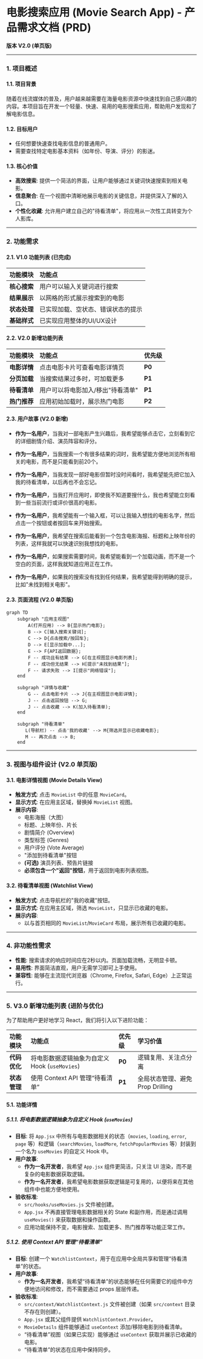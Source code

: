 # 电影搜索应用 (Movie Search App) - 产品需求文档 (PRD)

**版本 V2.0 (单页版)**

---

### 1. 项目概述

#### 1.1. 项目背景
随着在线流媒体的普及，用户越来越需要在海量电影资源中快速找到自己感兴趣的内容。本项目旨在开发一个轻量、快速、易用的电影搜索应用，帮助用户发现和了解电影信息。

#### 1.2. 目标用户
- 任何想要快速查找电影信息的普通用户。
- 需要查找特定电影基本资料（如年份、导演、评分）的影迷。

#### 1.3. 核心价值
- **高效搜索**: 提供一个简洁的界面，让用户能够通过关键词快速搜索到相关电影。
- **信息聚合**: 在一个视图中清晰地展示电影的关键信息，并提供深入了解的入口。
- **个性化收藏**: 允许用户建立自己的"待看清单"，将应用从一次性工具转变为个人影库。

---

### 2. 功能需求

#### 2.1. V1.0 功能列表 (已完成)
| 功能模块 | 功能点 |
| :--- | :--- |
| **核心搜索** | 用户可以输入关键词进行搜索 |
| **结果展示** | 以网格的形式展示搜索到的电影 |
| **状态处理** | 已实现加载、空状态、错误状态的提示 |
| **基础样式** | 已实现应用整体的UI/UX设计 |

#### 2.2. V2.0 新增功能列表

| 功能模块 | 功能点 | 优先级 |
| :--- | :--- | :--- |
| **电影详情** | 点击电影卡片可查看电影详情页 | **P0** |
| **分页加载** | 当搜索结果过多时，可加载更多 | **P1** |
| **待看清单** | 用户可以将电影加入/移出"待看清单" | **P1** |
| **热门推荐** | 应用初始加载时，展示热门电影 | **P2** |

#### 2.3. 用户故事 (V2.0 新增)
- **作为一名用户**，当我对一部电影产生兴趣后，我希望能够点击它，立刻看到它的详细剧情介绍、演员阵容和评分。
- **作为一名用户**，当我搜索一个有很多结果的词时，我希望能方便地浏览所有相关的电影，而不是只能看到前20个。
- **作为一名用户**，当我发现一部好电影但暂时没时间看时，我希望能先把它加入我的待看清单，以后再也不会忘记。
- **作为一名用户**，当我打开应用时，即使我不知道要搜什么，我也希望能立刻看到一些当前流行或评价很高的电影。

- **作为一名用户**，我希望能有一个输入框，可以让我输入想找的电影名字，然后点击一个按钮或者按回车来开始搜索。
- **作为一名用户**，我希望在搜索后能看到一个包含电影海报、标题和上映年份的列表，这样我就可以快速识别我想找的电影。
- **作为一名用户**，如果搜索需要时间，我希望能看到一个加载动画，而不是一个空白的页面，这样我就知道应用正在工作。
- **作为一名用户**，如果我的搜索没有找到任何结果，我希望能得到明确的提示，比如"未找到相关电影"。

#### 2.3. 页面流程 (V2.0 单页版)
```mermaid
graph TD
    subgraph "应用主视图"
        A(打开应用) --> B{显示热门电影};
        B --> C[输入搜索关键词];
        C --> D{点击搜索/按回车};
        D --> E[显示加载中...];
        E --> F{API返回数据};
        F -- 成功且有结果 --> G[在主视图显示电影列表];
        F -- 成功但无结果 --> H[提示"未找到结果"];
        F -- 请求失败 --> I[提示"网络错误"];
    end

    subgraph "详情与收藏"
        G -- 点击电影卡片 --> J{在主视图显示电影详情};
        J -- 点击返回按钮 --> G;
        J -- 点击收藏 --> K(加入待看清单);
    end
    
    subgraph "待看清单"
       L(导航栏) -- 点击'我的收藏' --> M{筛选并显示已收藏电影};
       M -- 再次点击 --> B;
    end
```

---

### 3. 视图与组件设计 (V2.0 单页版)

#### 3.1. 电影详情视图 (Movie Details View)
- **触发方式**: 点击 `MovieList` 中的任意 `MovieCard`。
- **显示方式**: 在应用主区域，替换掉 `MovieList` 视图。
- **展示内容**:
    - 电影海报（大图）
    - 标题、上映年份、片长
    - 剧情简介 (Overview)
    - 类型标签 (Genres)
    - 用户评分 (Vote Average)
    - "添加到待看清单"按钮
    - **(可选)** 演员列表、预告片链接
    - **必须包含一个"返回"按钮**，用于返回到电影列表视图。

#### 3.2. 待看清单视图 (Watchlist View)
- **触发方式**: 点击导航栏的"我的收藏"按钮。
- **显示方式**: 在应用主区域，筛选 `MovieList`，只显示已收藏的电影。
- **展示内容**:
    - 以与首页相同的 `MovieList`/`MovieCard` 布局，展示所有已收藏的电影。

---

### 4. 非功能性需求

- **性能**: 搜索请求的响应时间应在2秒以内。页面加载流畅，无明显卡顿。
- **易用性**: 界面简洁直观，用户无需学习即可上手使用。
- **兼容性**: 能够在主流现代浏览器（Chrome, Firefox, Safari, Edge）上正常运行。 

---

### 5. V3.0 新增功能列表 (进阶与优化)

为了帮助用户更好地学习 React，我们将引入以下进阶功能：

| 功能模块 | 功能点 | 优先级 | 学习价值 |
| :--- | :--- | :--- | :--- |
| **代码优化** | 将电影数据逻辑抽象为自定义 Hook (`useMovies`) | **P0** | 逻辑复用、关注点分离 |
| **状态管理** | 使用 Context API 管理“待看清单” | **P1** | 全局状态管理、避免 Prop Drilling |

#### 5.1. 功能详情

##### 5.1.1. 将电影数据逻辑抽象为自定义 Hook (`useMovies`)

*   **目标**: 将 `App.jsx` 中所有与电影数据相关的状态（`movies`, `loading`, `error`, `page` 等）和逻辑（`searchMovies`, `loadMore`, `fetchPopularMovies` 等）封装到一个名为 `useMovies` 的自定义 Hook 中。
*   **用户故事**:
    *   **作为一名开发者**，我希望 `App.jsx` 组件更简洁，只关注 UI 渲染，而不是复杂的电影数据获取逻辑。
    *   **作为一名开发者**，我希望电影数据获取逻辑是可复用的，以便将来在其他组件中也能方便地使用。
*   **验收标准**:
    *   `src/hooks/useMovies.js` 文件被创建。
    *   `App.jsx` 不再直接管理电影数据相关的 State 和副作用，而是通过调用 `useMovies()` 来获取数据和操作函数。
    *   应用功能保持不变，电影搜索、加载更多、热门推荐等功能正常工作。

##### 5.1.2. 使用 Context API 管理“待看清单”

*   **目标**: 创建一个 `WatchlistContext`，用于在应用中全局共享和管理“待看清单”的状态。
*   **用户故事**:
    *   **作为一名开发者**，我希望“待看清单”的状态能够在任何需要它的组件中方便地访问和修改，而不需要通过 props 层层传递。
*   **验收标准**:
    *   `src/context/WatchlistContext.js` 文件被创建（如果 `src/context` 目录不存在则创建）。
    *   `App.jsx` 或其父组件提供 `WatchlistContext.Provider`。
    *   `MovieDetails` 组件能够通过 `useContext` 添加/移除电影到待看清单。
    *   “待看清单”视图（如果已实现）能够通过 `useContext` 获取并展示已收藏的电影。
    *   “待看清单”的状态在应用中保持同步。 